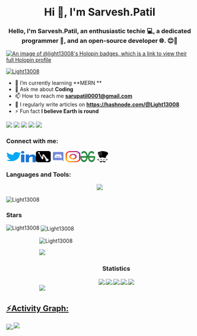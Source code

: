<h1 align="center">Hi 👋, I'm Sarvesh.Patil</h1>
<h3 align="center">Hello, I'm Sarvesh.Patil, an enthusiastic techie 💻, a dedicated programmer 🚀, and an open-source developer 🌐. 😊👋</h3>

[![An image of @light13008's Holopin badges, which is a link to view their full Holopin profile](https://holopin.me/light13008)](https://holopin.io/@light13008)


<p align="left"> <a href="https://github.com/ryo-ma/github-profile-trophy"><img src="https://github-profile-trophy.vercel.app/?username=Light13008&theme=tokyonight" alt="Light13008" /></a> </p>

- 🌱 I’m currently learning **MERN **
- 💬 Ask me about **Coding**
- 📫 How to reach me **sarupatil0001@gmail.com**
- 📝 I regularly write articles on **https://hashnode.com/@Light13008**
- ⚡ Fun fact **I believe Earth is round**


<div> <a href="https://twitter.com/SarveshPat21415" target="_blank"><img src="https://img.shields.io/badge/Twitter-1DA1F2?style=for-the-badge&logo=twitter&logoColor=white" target="_blank"></a>
<a href="https://www.linkedin.com/in/Sarvesh.Patil" target="_blank"><img src="https://img.shields.io/badge/LinkedIn-0077B5?style=for-the-badge&logo=linkedin&logoColor=white" target="_blank"></a>
<a href="https://github.com/Light13008" target="_blank"><img src="https://img.shields.io/badge/GitHub-100000?style=for-the-badge&logo=github&logoColor=white" target="_blank"></a>
<a href="https://instagram.com/Light_infinight_01" target="_blank"><img src="https://img.shields.io/badge/Instagram-E4405F?style=for-the-badge&logo=instagram&logoColor=white" target="_blank"></a>
<a href = "mailto:sarupatil0001@gmail.com"><img src="https://img.shields.io/badge/-Gmail-%23333?style=for-the-badge&logo=gmail&logoColor=white" target="_blank"></a>
</div><h3 align="left">Connect with me:</h3>
<p align="left">
<a href="https://twitter.com/unraveller_01" target="blank"><img align="center" src="https://raw.githubusercontent.com/teamedwardforever/Readme-Generator/71f25dd8b98329b168142a6b782a107b75eab178/svg/Social/twitter.svg" alt="unraveller_01" height="30" width="40" /></a><a href="https://linkedin.com/in/Sarvesh.Patil" target="blank"><img align="center" src="https://raw.githubusercontent.com/teamedwardforever/Readme-Generator/71f25dd8b98329b168142a6b782a107b75eab178/svg/Social/linked-in-alt.svg" alt="Sarvesh.Patil" height="30" width="40" /></a><a href="https://hashnode.com/Sarvesh.Patil" target="blank"><img align="center" src="https://raw.githubusercontent.com/teamedwardforever/Readme-Generator/71f25dd8b98329b168142a6b782a107b75eab178/svg/Social/hashnode.svg" alt="Sarvesh.Patil" height="30" width="40" /></a><a href="https://discord.gg/Unraveller_01" target="blank"><img align="center" src="https://raw.githubusercontent.com/teamedwardforever/Readme-Generator/71f25dd8b98329b168142a6b782a107b75eab178/svg/Social/discord.svg" alt="Unraveller_01" height="30" width="40" /></a><a href="https://instagram.com/Light_infinight_01" target="blank"><img align="center" src="https://raw.githubusercontent.com/teamedwardforever/Readme-Generator/71f25dd8b98329b168142a6b782a107b75eab178/svg/Social/instagram.svg" alt="Light_infinight_01" height="30" width="40" /></a><a href="https://auth.geeksforgeeks.org/user/sarvesh.patil" target="blank"><img align="center" src="https://raw.githubusercontent.com/teamedwardforever/Readme-Generator/71f25dd8b98329b168142a6b782a107b75eab178/svg/Social/geeks-for-geeks.svg" alt="sarvesh.patil" height="30" width="40" /></a><a href="https://www.codechef.com/users/unraveller" target="blank"><img align="center" src="https://raw.githubusercontent.com/teamedwardforever/Readme-Generator/71f25dd8b98329b168142a6b782a107b75eab178/svg/Social/codechef.svg" alt="unraveller" height="30" width="40" /></a></p>

<h3 align="left">Languages and Tools:</h3>
<p align="center">
  <a href="">
    <img src="https://skillicons.dev/icons?i=c,cpp,py,figma,matlab,html,css,js,arduino,git,firebase,linux,github,unity,vscode,visualstudio,&perline=5" />
  </a>
</p>
<p align="left"> <img src="https://komarev.com/ghpvc/?username=Light13008&label=Profile%20views&color=0e75b6&style=flat" alt="Light13008" /> </p>

<h3 align="left">Stars</h3>
<img align="left" height="180em" src="https://github-readme-stats.vercel.app/api/top-langs/?username=Light13008&hide_progress=true&theme=tokyonight" alt=Light13008 />

<p>&nbsp;<img align="center" height="180em" src="https://github-readme-stats.vercel.app/api?username=Light13008&show_icons=true&locale=en&theme=tokyonight" alt="Light13008" /></p>

<p><img align="center" height="180em" src="https://github-readme-streak-stats.herokuapp.com/?user=Light13008&theme=tokyonight" alt="Light13008" /></p>

<img src="https://user-images.githubusercontent.com/73097560/115834477-dbab4500-a447-11eb-908a-139a6edaec5c.gif"><h3 align="center">Statistics</h3>
<div align="center">
<a href="https://github.com/Light13008">
<img align="center" src="http://github-profile-summary-cards.vercel.app/api/cards/stats?username=Light13008&theme=tokyonight" height="180em" />
<img align="center" src="http://github-profile-summary-cards.vercel.app/api/cards/most-commit-language?username=Light13008&theme=tokyonight" height="180em" />
<img align="center" src="http://github-profile-summary-cards.vercel.app/api/cards/repos-per-language?username=Light13008&theme=tokyonight" height="180em" />
<img align="center" src="http://github-profile-summary-cards.vercel.app/api/cards/productive-time?username=Light13008&theme=tokyonight" height="180em" />
<img align="center" src="http://github-profile-summary-cards.vercel.app/api/cards/profile-details?username=Light13008&theme=tokyonight" height="180em" />
</div>
<img src="https://user-images.githubusercontent.com/73097560/115834477-dbab4500-a447-11eb-908a-139a6edaec5c.gif"><h2 align="left">⚡Activity Graph:</h2>
<img align="center" src="https://github-readme-activity-graph.vercel.app/graph?username=Light13008&theme=tokyo-night"/>

<img src="https://raw.githubusercontent.com/Trilokia/Trilokia/379277808c61ef204768a61bbc5d25bc7798ccf1/bottom_header.svg" />
